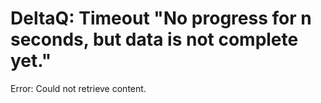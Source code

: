 # DeltaQ: Timeout "No progress for n seconds, but data is not complete yet."

Error: Could not retrieve content.